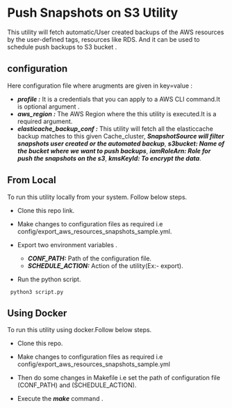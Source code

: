 # Push Snapshots on S3 Utility
This utility will fetch automatic/User created backups of the AWS resources by the user-defined tags, resources like RDS. And it can be used to schedule push backups to S3 bucket . 
## configuration 
Here configuration file where arugments are given in key=value  :
- ***profile :*** It is a credentials that you can apply to a AWS CLI command.It is optional argument . 
- ***aws_region :*** The AWS Region where the this utility  is executed.It is a required argument.
- ***elasticache_backup_conf :*** This utility will fetch all the elasticcache backup matches to this given Cache_cluster, ***SnapshotSource will filter snapshots user created or the automated backup***, ***s3bucket: Name of the bucket where we want to push backups***, ***iamRoleArn: Role for push the snapshots on the s3***, ***kmsKeyId: To encrypt the data***.



## From Local
To run this utility locally from your system. Follow below steps.
- Clone this repo link.
- Make changes to configuration files as required i.e config/export_aws_resources_snapshots_sample.yml.
- Export two environment variables .
   - ***CONF_PATH:*** Path of the configuration file.
   - ***SCHEDULE_ACTION:*** Action of the utility(Ex:- export).
   

  

- Run the python script.

``` python3 script.py```

## Using Docker
To run this utility using docker.Follow below steps.
- Clone this repo.
- Make changes to configuration files as required i.e config/export_aws_resources_snapshots_sample.yml
- Then do some  changes in Makefile i.e set the path of configuration file (CONF_PATH) and (SCHEDULE_ACTION).


- Execute the ***make*** command . 








 
